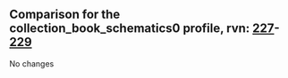 ## Comparison for the collection_book_schematics0 profile, rvn: [227](https://github.com/PRO100KatYT/FortniteProfileRevisions/tree/main/profiles/collection_book_schematics0/227%20collection_book_schematics0.json)-[229](https://github.com/PRO100KatYT/FortniteProfileRevisions/tree/main/profiles/collection_book_schematics0/229%20collection_book_schematics0.json)

No changes
